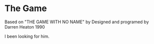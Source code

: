 # The Game

Based on "THE GAME WITH NO NAME" 
by Designed and programed by Darren Heaton 1990

I been looking for him.
